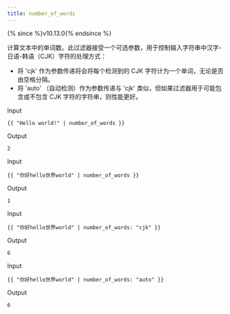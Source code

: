 ```yaml
---
title: number_of_words
---
```


{% since %}v10.13.0{% endsince %}

计算文本中的单词数。此过滤器接受一个可选参数，用于控制输入字符串中汉字-日语-韩语（CJK）字符的处理方式：
- 将 'cjk' 作为参数传递将会将每个检测到的 CJK 字符计为一个单词，无论是否由空格分隔。
- 将 'auto' （自动检测）作为参数传递与 'cjk' 类似，但如果过滤器用于可能包含或不包含 CJK 字符的字符串，则性能更好。

Input
```liquid
{{ "Hello world!" | number_of_words }}
```

Output
```text
2
```

Input
```liquid
{{ "你好hello世界world" | number_of_words }}
```

Output
```text
1
```

Input
```liquid
{{ "你好hello世界world" | number_of_words: "cjk" }}
```

Output
```text
6
```

Input
```liquid
{{ "你好hello世界world" | number_of_words: "auto" }}
```

Output
```text
6
```
